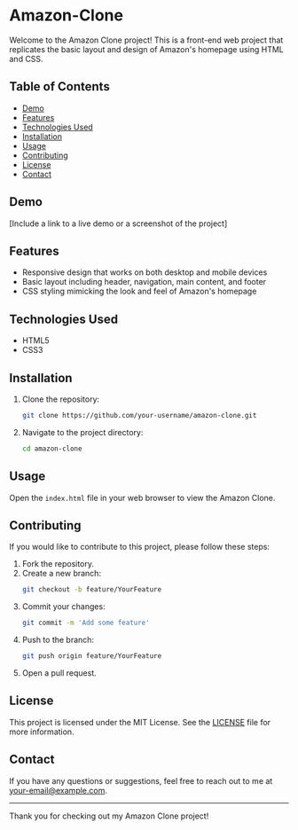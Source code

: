 # Amazon-Clone


Welcome to the Amazon Clone project! This is a front-end web project that replicates the basic layout and design of Amazon's homepage using HTML and CSS.

## Table of Contents

- [Demo](#demo)
- [Features](#features)
- [Technologies Used](#technologies-used)
- [Installation](#installation)
- [Usage](#usage)
- [Contributing](#contributing)
- [License](#license)
- [Contact](#contact)

## Demo

[Include a link to a live demo or a screenshot of the project]

## Features

- Responsive design that works on both desktop and mobile devices
- Basic layout including header, navigation, main content, and footer
- CSS styling mimicking the look and feel of Amazon's homepage

## Technologies Used

- HTML5
- CSS3

## Installation

1. Clone the repository:
    ```bash
    git clone https://github.com/your-username/amazon-clone.git
    ```

2. Navigate to the project directory:
    ```bash
    cd amazon-clone
    ```

## Usage

Open the `index.html` file in your web browser to view the Amazon Clone.

## Contributing

If you would like to contribute to this project, please follow these steps:

1. Fork the repository.
2. Create a new branch:
    ```bash
    git checkout -b feature/YourFeature
    ```
3. Commit your changes:
    ```bash
    git commit -m 'Add some feature'
    ```
4. Push to the branch:
    ```bash
    git push origin feature/YourFeature
    ```
5. Open a pull request.

## License

This project is licensed under the MIT License. See the [LICENSE](LICENSE) file for more information.

## Contact

If you have any questions or suggestions, feel free to reach out to me at your-email@example.com.

---

Thank you for checking out my Amazon Clone project!
